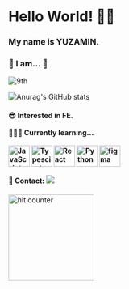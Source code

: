 
<h1> Hello World! 👋🏻 </h1>  

### My name is YUZAMIN.

<h3>🐥 I am... 🐥</h3>

<p display="flex">  
  
 ![9th](https://likelion-badge.herokuapp.com/api/likelion_shield_badge?generation=9) 
  
<!--  [![Solved.ac프로필](http://mazassumnida.wtf/api/mini/generate_badge?boj=crmn)](https://solved.ac/crmn)  
  -->
![Anurag's GitHub stats](https://github-readme-stats.vercel.app/api?username=nvrtmd&hide=stars&count_private=true&show_icons=true&theme=tokyonight)

<!-- ![Leetcode Stats](https://leetcard.jacoblin.cool/user8863ZS?theme=unicorn) -->
  
  
<!--  <a href="https://opgc.me/#/users/nvrtmd" target="_blank"><img src="https://api.opgc.me/githubs/users/nvrtmd/tag/?theme=basic" /></a> -->
   
<h4>
😎 Interested in FE. <br /><br />
👩🏻‍💻 Currently learning... <br /><br />
<a href="https://developer.mozilla.org/en-US/docs/Web/JavaScript" target="_blank"> <img align="left" alt="JavaScript" height ="42px"  src="https://raw.githubusercontent.com/rahul-jha98/github_readme_icons/main/language_and_tools/square/javascript/javascript.svg"> </a>
<a href="https://www.typescriptlang.org/" target="_blank"><img align="left" alt="Typescirpt" height ="42px" src="https://raw.githubusercontent.com/rahul-jha98/github_readme_icons/main/language_and_tools/square/typescript/typescript.svg"></a>
<a href="https://reactjs.org/" target="_blank"> <img align="left" alt="React" height ="42px" src="https://raw.githubusercontent.com/rahul-jha98/github_readme_icons/main/language_and_tools/square/react/react.svg"></a>
<a href="https://www.figma.com/" target="_blank"> <img src="https://raw.githubusercontent.com/rahul-jha98/github_readme_icons/main/language_and_tools/square/figma/figma.svg" alt="figma" height='42px'/> </a>
<a href="https://www.python.org" target="_blank"><img align="left" alt="Python" height ="42px" src="https://raw.githubusercontent.com/rahul-jha98/github_readme_icons/main/language_and_tools/square/python/python.svg"></a>
 


<br />
<br />
💌 Contact:       <a href="mailto:mmyyjjj@naver.com"><img src="https://img.shields.io/badge/Mail-005FF9?style=flat&logo=Mail.Ru&logoColor=white&link=mmyyjjj@naver.com"/></a>  

</h4>

<!-- <br /> -->

<img src="https://profile-counter.glitch.me/nvrtmd/count.svg" alt="hit counter" align="center" style="width: 170px;">

  

